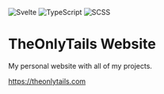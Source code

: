 ![Svelte](https://img.shields.io/badge/svelte-%23FF2D20.svg?style=for-the-badge&logo=svelte&logoColor=white)
![TypeScript](https://img.shields.io/badge/typescript-%23007ACC.svg?style=for-the-badge&logo=typescript&logoColor=white)
![SCSS](https://img.shields.io/badge/scss-%23C6538C.svg?style=for-the-badge&logo=sass&logoColor=white)

# TheOnlyTails Website

My personal website with all of my projects.

https://theonlytails.com

